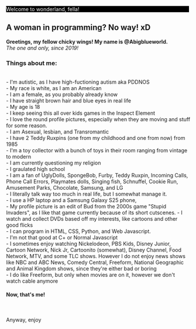 <div style="background-color: black; width:500px; color: white"> Welcome to wonderland, fella! </div>

<h2> A woman in programming? No way! xD </h2>


<b> Greetings, my fellow chicky wings! My name is @Abigblueworld. </b> <br>
<i> The one and only, since 2019! </i> <br>
<h3> Things about me:</h3> <br>
- I'm autistic, as I have high-fuctioning autism aka PDDNOS <br>
- My race is white, as I am an American <br>
- I am a female, as you probably already know <br>
- I have straight brown hair and blue eyes in real life <br>
- My age is 18 <br>
- I keep seeing this all over kids games in the Inspect Element <br>
- I love the round profile pictures, especially when they are moving and stuff for some reason. <br>
- I am Asexual, lesbian, and Transromantic <br>
- I have 2 Teddy Ruxpins (one from my childhood and one from now) from 1985 <br>
- I'm a toy collector with a bunch of toys in their room ranging from vintage to modern <br>
- I am currently questioning my religion <br>
- I graulated high school  <br> 
- I am a fan of UglyDolls, SpongeBob, Furby, Teddy Ruxpin, Incoming Calls, Phone Call Errors, Playmates dolls, Singing fish, Schnuffel, Cookie Run, Amusement Parks, Chocolate, Samsung, and LG <br>
- I literally talk way too much in real life, but I somewhat manage it. <br>
- I use a HP laptop and a Samsung Galaxy S25 phone, <br>
- My profile picture is an edit of Bud from the 2000s game "Stupid Invaders", as I like that game currently because of its short cutscenes.
- I watch and collect DVDs based off my interests, like cartoons and other good flicks <br>
- I can program in HTML, CSS, Python, and Web Javascript. <br>
- I'm not that good at C+ or Normal Javascript <br>
- I sometimes enjoy watching Nickelodeon, PBS Kids, Disney Junior, Cartoon Network, Nick Jr, Cartoonito (somewhat), Disney Channel, Food Network, MTV, and some TLC shows. However I do not enjoy news shows like NBC and ABC News, Comedy Central, Freeform, National Geographic and Animal Kingdom shows, since they're either bad or boring <br>
- I do like Freeform, but only when movies are on it, however we don't watch cable anymore <br>
<h4> Now, that's me!</h4>
  <br> <br>
Anyway, enjoy

<!---
Abigblueworld/Abigblueworld is a ✨ special ✨ person repository because they're autistic and its `README.md` (this file) appears on your GitHub profile.
You can click the Preview link to take a look at your changes.
--->
